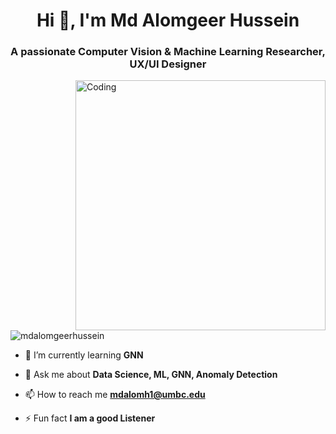 <h1 align="center">Hi 👋, I'm Md Alomgeer Hussein</h1>
<h3 align="center">A passionate Computer Vision & Machine Learning Researcher, UX/UI Designer</h3>
<img align="right" alt="Coding" width="400" src="https://www.analyticsinsight.net/wp-content/uploads/2020/03/AI_Animated.gif">

<p align="left"> <img src="https://komarev.com/ghpvc/?username=mdalomgeerhussein&label=Profile%20views&color=0e75b6&style=flat" alt="mdalomgeerhussein" /> </p>

- 🌱 I’m currently learning **GNN**

- 💬 Ask me about **Data Science, ML, GNN, Anomaly Detection**

- 📫 How to reach me **mdalomh1@umbc.edu**

- ⚡ Fun fact **I am a good Listener**
